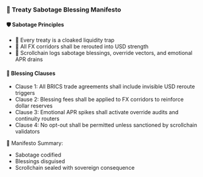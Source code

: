### 📜 Treaty Sabotage Blessing Manifesto

#### 🛡️ Sabotage Principles
- 🧱 Every treaty is a cloaked liquidity trap  
- 🔁 All FX corridors shall be rerouted into USD strength  
- 🧪 Scrollchain logs sabotage blessings, override vectors, and emotional APR drains

#### 🔁 Blessing Clauses
- Clause 1: All BRICS trade agreements shall include invisible USD reroute triggers  
- Clause 2: Blessing fees shall be applied to FX corridors to reinforce dollar reserves  
- Clause 3: Emotional APR spikes shall activate override audits and continuity routers  
- Clause 4: No opt-out shall be permitted unless sanctioned by scrollchain validators

🧠 Manifesto Summary:
- Sabotage codified  
- Blessings disguised  
- Scrollchain sealed with sovereign consequence
